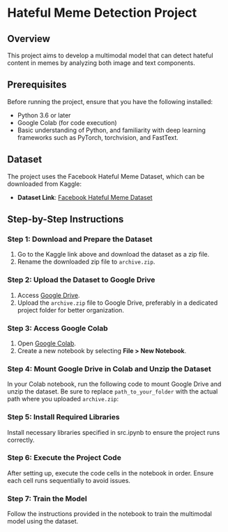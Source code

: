 # Hateful Meme Detection Project

## Overview
This project aims to develop a multimodal model that can detect hateful content in memes by analyzing both image and text components.

## Prerequisites
Before running the project, ensure that you have the following installed:
- Python 3.6 or later
- Google Colab (for code execution)
- Basic understanding of Python, and familiarity with deep learning frameworks such as PyTorch, torchvision, and FastText.

## Dataset
The project uses the Facebook Hateful Meme Dataset, which can be downloaded from Kaggle:

- **Dataset Link**: [Facebook Hateful Meme Dataset](https://www.kaggle.com)

## Step-by-Step Instructions

### Step 1: Download and Prepare the Dataset
1. Go to the Kaggle link above and download the dataset as a zip file.
2. Rename the downloaded zip file to `archive.zip`.

### Step 2: Upload the Dataset to Google Drive
1. Access [Google Drive](https://drive.google.com).
2. Upload the `archive.zip` file to Google Drive, preferably in a dedicated project folder for better organization.

### Step 3: Access Google Colab
1. Open [Google Colab](https://colab.research.google.com).
2. Create a new notebook by selecting **File > New Notebook**.

### Step 4: Mount Google Drive in Colab and Unzip the Dataset
In your Colab notebook, run the following code to mount Google Drive and unzip the dataset. Be sure to replace `path_to_your_folder` with the actual path where you uploaded `archive.zip`:

### Step 5: Install Required Libraries
Install necessary libraries specified in src.ipynb to ensure the project runs correctly.

### Step 6: Execute the Project Code
After setting up, execute the code cells in the notebook in order. Ensure each cell runs sequentially to avoid issues.

### Step 7: Train the Model
Follow the instructions provided in the notebook to train the multimodal model using the dataset.

